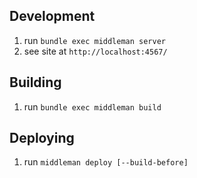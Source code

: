 ## Development

1. run `bundle exec middleman server`
2. see site at `http://localhost:4567/`

## Building

1. run `bundle exec middleman build`

## Deploying

1. run `middleman deploy [--build-before]`






